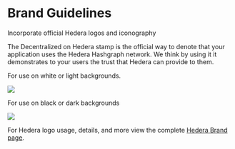 # Brand Guidelines

Incorporate official Hedera logos and iconography

The Decentralized on Hedera stamp is the official way to denote that your application uses the Hedera Hashgraph network. We think by using it it demonstrates to your users the trust that Hedera can provide to them.

For use on white or light backgrounds.

![](<../.gitbook/assets/Built On Hedera \_ BLACK.png>)

For use on black or dark backgrounds

![](<../.gitbook/assets/Built On Hedera \_ WHITE\_Background (1) (1) (1) (1).png>)

For Hedera logo usage, details, and more view the complete [Hedera Brand page](https://hedera.com/brand).
